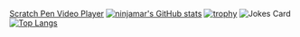 [Scratch Pen Video Player](https://scratch.mit.edu/projects/602626065/)
[![ninjamar's GitHub stats](https://github-readme-stats.vercel.app/api?username=ninjamar)](https://github.com/anuraghazra/github-readme-stats)
[![trophy](https://github-profile-trophy.vercel.app/?username=ninjamar)](https://github.com/ryo-ma/github-profile-trophy)
![Jokes Card](https://readme-jokes.vercel.app/api)
[![Top Langs](https://github-readme-stats.vercel.app/api/top-langs/?username=ninjamar&langs_count=10&layout=compact&exclude_repo=captcha)](https://github.com/anuraghazra/github-readme-stats)
